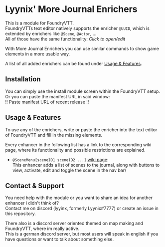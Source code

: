 # Lyynix' More Journal Enrichers
This is a module for FoundryVTT.\
FoundryVTTs text editor natively supports the enricher `@UUID`, which is extended by enrichers like `@Scene`, `@Actor`, ...\
All of those have the same functionality: *Click to open/edit*

With More Journal Enrichers you can use similar commands to show game elements in a more usable way. 

A list of all added enrichers can be found under [Usage & Features](#usage--features).

## Installation
You can simply use the install module screen within the FoundryVTT setup.\
Or you can paste the manifest URL in said window:\
!! Paste manifest URL of recent release !!

## Usage & Features
To use any of the enrichers, write or paste the enricher into the text editor of FoundryVTT and fill in the missing elements.

Every enhancer in the following list has a link to the corresponding wiki page, where its functionality and possible restrictions are explained.

- `@SceneMenu[sceneID1 sceneID2 ...]` [wiki page](#):\
  This enhancer adds a list of scenes to the journal, along with buttons to view, activate, edit and toggle the scene in the nav bar\

## Contact & Support
You need help with the module or you want to share an idea for another enhancer i didn't think of?\
Contact me on discord (lyyinx, formerly Lyynix#7777) or create an issue in this repository.

There also is a discord server oriented themed on map making and FoundryVTT, where im really active.\
This is a german discord server, but most users will speak in english if you have questions or want to talk about something else.